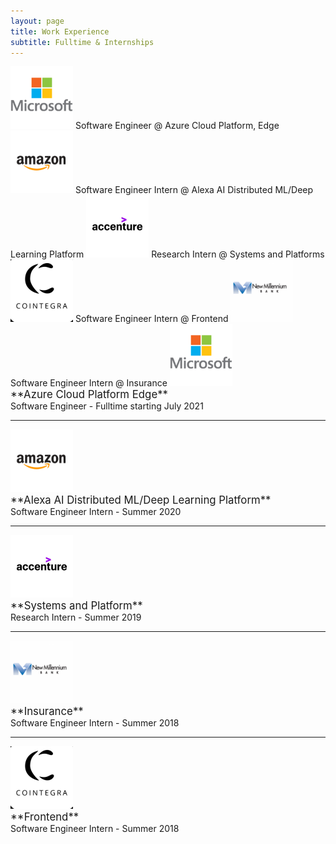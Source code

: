 ```yaml
---
layout: page
title: Work Experience
subtitle: Fulltime & Internships
---
```


<span>
    <img src="/assets/microsoft-logo.png" alt="drawing" style="width:100px;height:100px;"/>
    Software Engineer @ Azure Cloud Platform, Edge
</span>

<span>
    <img src="/assets/amazon-logo.png" alt="drawing" style="width:100px;height:100px;"/>
    Software Engineer Intern @ Alexa AI Distributed ML/Deep Learning Platform
</span>

<span>
    <img src="/assets/accenture-logo.png" alt="drawing" style="width:100px;height:100px;"/>
    Research Intern @ Systems and Platforms 
</span>

<span>
    <img src="/assets/cointegra-logo.png" alt="drawing" style="width:100px;height:100px;"/>
    Software Engineer Intern @ Frontend
</span>

<span>
    <img src="/assets/millennium-logo.png" alt="drawing" style="width:100px;height:100px;"/>
    Software Engineer Intern @ Insurance
</span>

<img src="/assets/microsoft-logo.png" alt="drawing" style="width:100px;height:100px;"/>
<br />
<span style="font-size:larger;">**Azure Cloud Platform Edge**  </span> 
<br />
Software Engineer - Fulltime starting July 2021

---

<img src="/assets/amazon-logo.png" alt="drawing" style="width:100px;height:100px;"/>
<br />
<span style="font-size:larger;">**Alexa AI Distributed ML/Deep Learning Platform**  </span> 
<br />
Software Engineer Intern - Summer 2020

---

<img src="/assets/accenture-logo.png" alt="drawing" style="width:100px;height:100px;"/>
<br />
<span style="font-size:larger;"> **Systems and Platform**  </span> 
<br />
Research Intern - Summer 2019

---

<img src="/assets/millennium-logo.png" alt="drawing" style="width:100px;height:100px;"/>
<br />
<span style="font-size:larger;">**Insurance**  </span> 
<br />
Software Engineer Intern - Summer 2018

---

<img src="/assets/cointegra-logo.png" alt="drawing" style="width:100px;height:100px;"/>
<br />
<span style="font-size:larger;">**Frontend**  </span> 
<br />
Software Engineer Intern - Summer 2018
